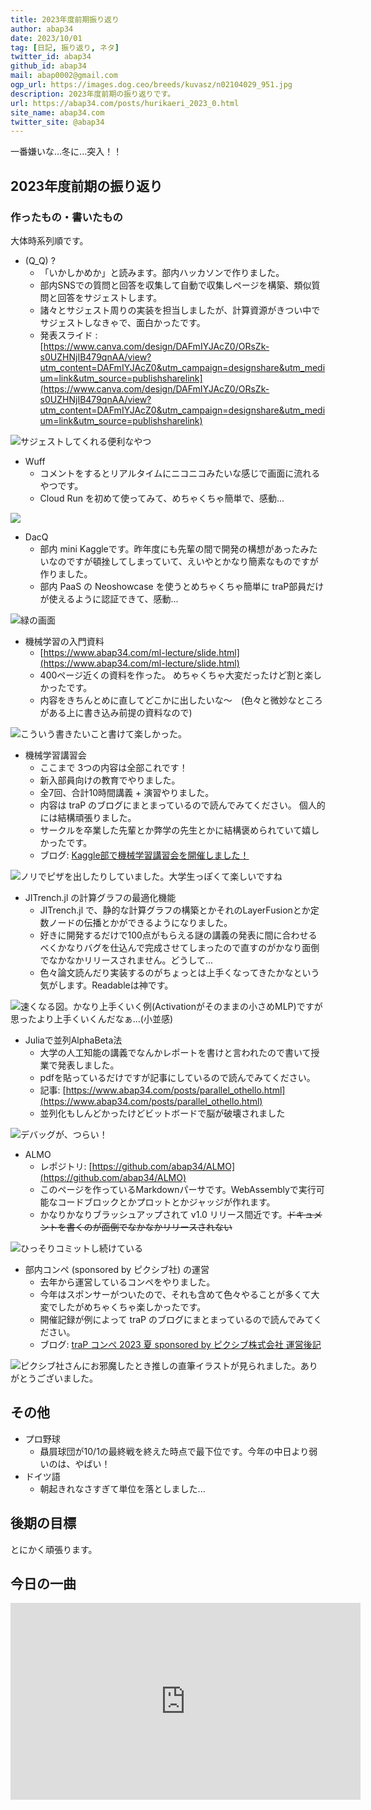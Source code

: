 ```yaml
---
title: 2023年度前期振り返り
author: abap34
date: 2023/10/01
tag: [日記, 振り返り, ネタ]
twitter_id: abap34
github_id: abap34
mail: abap0002@gmail.com
ogp_url: https://images.dog.ceo/breeds/kuvasz/n02104029_951.jpg
description: 2023年度前期の振り返りです。
url: https://abap34.com/posts/hurikaeri_2023_0.html
site_name: abap34.com
twitter_site: @abap34
---
```


一番嫌いな...冬に...突入！！

## 2023年度前期の振り返り
### 作ったもの・書いたもの
大体時系列順です。

- (Q_Q) ?
  - 「いかしかめか」と読みます。部内ハッカソンで作りました。
  - 部内SNSでの質問と回答を収集して自動で収集しページを構築、類似質問と回答をサジェストします。
  - 諸々とサジェスト周りの実装を担当しましたが、計算資源がきつい中でサジェストしなきゃで、面白かったです。
  - 発表スライド : [https://www.canva.com/design/DAFmIYJAcZ0/ORsZk-s0UZHNjIB479qnAA/view?utm_content=DAFmIYJAcZ0&utm_campaign=designshare&utm_medium=link&utm_source=publishsharelink](https://www.canva.com/design/DAFmIYJAcZ0/ORsZk-s0UZHNjIB479qnAA/view?utm_content=DAFmIYJAcZ0&utm_campaign=designshare&utm_medium=link&utm_source=publishsharelink)

![サジェストしてくれる便利なやつ](hurikaeri_2023_0/sh.png)

- Wuff
  - コメントをするとリアルタイムにニコニコみたいな感じで画面に流れるやつです。
  - Cloud Run を初めて使ってみて、めちゃくちゃ簡単で、感動...

![](https://trap.jp/content/images/2023/07/wc-1.png?original=1)

- DacQ
  - 部内 mini Kaggleです。昨年度にも先輩の間で開発の構想があったみたいなのですが頓挫してしまっていて、えいやとかなり簡素なものですが作りました。
  - 部内 PaaS の Neoshowcase を使うとめちゃくちゃ簡単に traP部員だけが使えるように認証できて、感動...
  
![緑の画面](hurikaeri_2023_0/dq.png)

- 機械学習の入門資料
  - [https://www.abap34.com/ml-lecture/slide.html](https://www.abap34.com/ml-lecture/slide.html)
  - 400ページ近くの資料を作った。 めちゃくちゃ大変だったけど割と楽しかったです。
  - 内容をきちんとめに直してどこかに出したいな〜　(色々と微妙なところがある上に書き込み前提の資料なので)

![こういう書きたいこと書けて楽しかった。](hurikaeri_2023_0/cg.png)
 
- 機械学習講習会
  - ここまで 3つの内容は全部これです！
  - 新入部員向けの教育でやりました。
  - 全7回、合計10時間講義 + 演習やりました。
  - 内容は traP のブログにまとまっているので読んでみてください。 個人的には結構頑張りました。
  - サークルを卒業した先輩とか弊学の先生とかに結構褒められていて嬉しかったです。
  - ブログ: [Kaggle部で機械学習講習会を開催しました！](https://trap.jp/post/1918/)

![ノリでピザを出したりしていました。大学生っぽくて楽しいですね](hurikaeri_2023_0/pz.png)

- JITrench.jl の計算グラフの最適化機能
  - JITrench.jl で、静的な計算グラフの構築とかそれのLayerFusionとか定数ノードの伝播とかができるようになりました。
  - 好きに開発するだけで100点がもらえる謎の講義の発表に間に合わせるべくかなりバグを仕込んで完成させてしまったので直すのがかなり面倒でなかなかリリースされません。どうして...
  - 色々論文読んだり実装するのがちょっとは上手くなってきたかなという気がします。Readableは神です。

![速くなる図。かなり上手くいく例(Activationがそのままの小さめMLP)ですが思ったより上手くいくんだなぁ...(小並感)](hurikaeri_2023_0/ot.png)

- Juliaで並列AlphaBeta法
  - 大学の人工知能の講義でなんかレポートを書けと言われたので書いて授業で発表しました。
  - pdfを貼っているだけですが記事にしているので読んでみてください。 
  - 記事: [https://www.abap34.com/posts/parallel_othello.html](https://www.abap34.com/posts/parallel_othello.html)
  - 並列化もしんどかったけどビットボードで脳が破壊されました

![デバッグが、つらい！](hurikaeri_2023_0/bb.png)

- ALMO
  - レポジトリ: [https://github.com/abap34/ALMO](https://github.com/abap34/ALMO)
  - このページを作っているMarkdownパーサです。WebAssemblyで実行可能なコードブロックとかプロットとかジャッジが作れます。
  - かなりかなりブラッシュアップされて v1.0 リリース間近です。~~ドキュメントを書くのが面倒でなかなかリリースされない~~

![ひっそりコミットし続けている](hurikaeri_2023_0/cb.png)

- 部内コンペ (sponsored by ピクシブ社) の運営
  - 去年から運営しているコンペをやりました。
  - 今年はスポンサーがついたので、それも含めて色々やることが多くて大変でしたがめちゃくちゃ楽しかったです。
  - 開催記録が例によって traP のブログにまとまっているので読んでみてください。
  - ブログ: [traP コンペ 2023 夏 sponsored by ピクシブ株式会社 運営後記](https://trap.jp/post/1975/)

![ピクシブ社さんにお邪魔したとき推しの直筆イラストが見られました。ありがとうございました。](hurikaeri_2023_0/mito.png)

## その他
- プロ野球
  - 贔屓球団が10/1の最終戦を終えた時点で最下位です。今年の中日より弱いのは、やばい！
- ドイツ語
  - 朝起きれなさすぎて単位を落としました...

## 後期の目標
とにかく頑張ります。

## 今日の一曲

<iframe width="560" height="315" src="https://www.youtube.com/embed/A2k6ZO6B0A8?si=llQhLWX-WATgUhGN" title="YouTube video player" frameborder="0" allow="accelerometer; autoplay; clipboard-write; encrypted-media; gyroscope; picture-in-picture; web-share" allowfullscreen></iframe>



